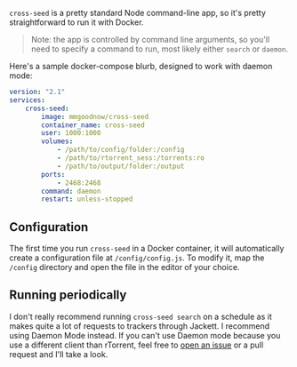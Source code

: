 `cross-seed` is a pretty standard Node command-line app, so it's pretty
straightforward to run it with Docker.

> Note: the app is controlled by command line arguments, so you'll need to
> specify a command to run, most likely either `search` or `daemon`.

Here's a sample docker-compose blurb, designed to work with daemon mode:

```yaml
version: "2.1"
services:
    cross-seed:
        image: mmgoodnow/cross-seed
        container_name: cross-seed
        user: 1000:1000
        volumes:
            - /path/to/config/folder:/config
            - /path/to/rtorrent_sess:/torrents:ro
            - /path/to/output/folder:/output
        ports:
            - 2468:2468
        command: daemon
        restart: unless-stopped
```

## Configuration

The first time you run `cross-seed` in a Docker container, it will automatically
create a configuration file at `/config/config.js`. To modify it, map the
`/config` directory and open the file in the editor of your choice.

## Running periodically

I don't really recommend running `cross-seed search` on a schedule as it makes
quite a lot of requests to trackers through Jackett. I recommend using Daemon
Mode instead. If you can't use Daemon mode because you use a different client
than rTorrent, feel free to
[open an issue](https://github.com/mmgoodnow/cross-seed/issues/new) or a pull
request and I'll take a look.
